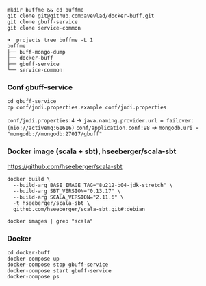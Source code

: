 ```
mkdir buffme && cd buffme
git clone git@github.com:avevlad/docker-buff.git
git clone gbuff-service
git clone service-common
```

```
➜  projects tree buffme -L 1
buffme
├── buff-mongo-dump
├── docker-buff
├── gbuff-service
└── service-common
```


### Conf gbuff-service


```
cd gbuff-service
cp conf/jndi.properties.example conf/jndi.properties
```

`conf/jndi.properties:4` -> `java.naming.provider.url = failover:(nio://activemq:61616)`
`conf/application.conf:98` -> `mongodb.uri = "mongodb://mongodb:27017/gbuff"`
 


### Docker image (scala + sbt), hseeberger/scala-sbt

https://github.com/hseeberger/scala-sbt

```
docker build \
  --build-arg BASE_IMAGE_TAG="8u212-b04-jdk-stretch" \
  --build-arg SBT_VERSION="0.13.17" \
  --build-arg SCALA_VERSION="2.11.6" \
  -t hseeberger/scala-sbt \
  github.com/hseeberger/scala-sbt.git#:debian
```

```
docker images | grep "scala"
```

### Docker
```
cd docker-buff
docker-compose up
docker-compose stop gbuff-service
docker-compose start gbuff-service
docker-compose ps
```